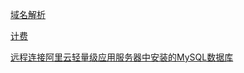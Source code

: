[域名解析](/%E5%85%B6%E4%BB%96/%E9%98%BF%E9%87%8C%E4%BA%91/%E5%9F%9F%E5%90%8D%E8%A7%A3%E6%9E%90.md)

[计费](/%E5%85%B6%E4%BB%96/%E9%98%BF%E9%87%8C%E4%BA%91/%E8%AE%A1%E8%B4%B9.md)

[远程连接阿里云轻量级应用服务器中安装的MySQL数据库](/%E5%85%B6%E4%BB%96/%E9%98%BF%E9%87%8C%E4%BA%91/%E8%BF%9C%E7%A8%8B%E8%BF%9E%E6%8E%A5%E9%98%BF%E9%87%8C%E4%BA%91%E8%BD%BB%E9%87%8F%E7%BA%A7%E5%BA%94%E7%94%A8%E6%9C%8D%E5%8A%A1%E5%99%A8%E4%B8%AD%E5%AE%89%E8%A3%85%E7%9A%84MySQL%E6%95%B0%E6%8D%AE%E5%BA%93.md)

